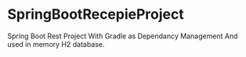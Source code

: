 # SpringBootRecepieProject
Spring Boot Rest Project With Gradle as Dependancy Management And used in memory H2 database.
